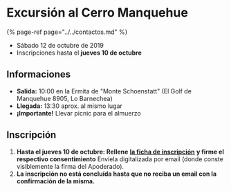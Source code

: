 # Excursión al Cerro Manquehue

{% page-ref page="../../contactos.md" %}

* Sábado 12 de octubre de 2019
* Inscripciones hasta el **jueves 10 de octubre**

## Informaciones

* **Salida:** 10:00 en la Ermita de "Monte Schoenstatt" \(El Golf de Manquehue 8905, Lo Barnechea\)
* **Llegada:** 13:30 aprox. al mismo lugar
* **¡Importante!** Llevar picnic para el almuerzo

## Inscripción

1. **Hasta el jueves 10 de octubre: Rellene** [**la ficha de inscripción**](https://www.3campanas.cl/download/inscripcion-cz-manquehue.pdf) **y firme el respectivo consentimiento**  Envíela digitalizada por email \(donde conste visiblemente la firma del Apoderado\).
2. **La inscripción no está concluída hasta que no reciba un email con la confirmación de la misma.**

